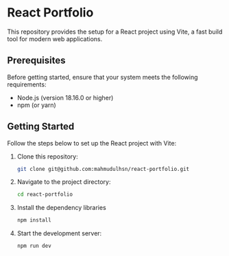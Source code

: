 # React Portfolio

This repository provides the setup for a React project using Vite, a fast build tool for modern web applications.

## Prerequisites

Before getting started, ensure that your system meets the following requirements:

- Node.js (version 18.16.0 or higher)
- npm (or yarn)

## Getting Started

Follow the steps below to set up the React project with Vite:

1. Clone this repository:
   ```bash
   git clone git@github.com:mahmudulhsn/react-portfolio.git
   ```
2. Navigate to the project directory:
   ```bash
   cd react-portfolio
   ```
3. Install the dependency libraries
   ```bash
   npm install
   ```
4. Start the development server:
   ```bash
   npm run dev
   ```

